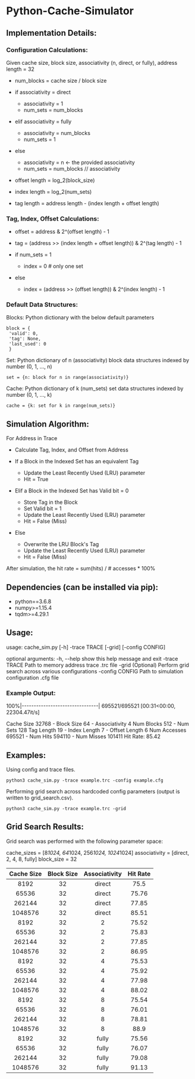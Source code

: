 # Python-Cache-Simulator

## Implementation Details:

### Configuration Calculations:
Given cache size, block size, associativity (n, direct, or fully), address length = 32

- num_blocks = cache size / block size

- if associativity = direct
  - associativity = 1
  - num_sets = num_blocks

- elif associativity = fully
  - associativity = num_blocks
  - num_sets = 1

- else
  - associativity = n <- the provided associativity
  - num_sets = num_blocks // associativity
  
- offset length = log_2(block_size)
- index length = log_2(num_sets)
- tag length = address length - (index length + offset length)

### Tag, Index, Offset Calculations:

- offset = address & 2^(offset length) - 1
- tag = (address >> (index length + offset length)) & 2^(tag length) - 1

- if num_sets = 1
  - index = 0 # only one set
- else
  - index = (address >> (offset length)) & 2^(index length) - 1

### Default Data Structures:

Blocks: Python dictionary with the below default parameters
 ```
block = {
  'valid': 0,
  'tag': None,
  'last_used': 0
  }
```


Set: Python dictionary of n (associativity) block data structures indexed by number (0, 1, ..., n)
```
set = {n: block for n in range(associativity)}
```


Cache: Python dictionary of k (num_sets) set data structures indexed by number (0, 1, ..., k)
```
cache = {k: set for k in range(num_sets)}
```

## Simulation Algorithm:
For Address in Trace
  - Calculate Tag, Index, and Offset from Address

  - If a Block in the Indexed Set has an equivalent Tag
    - Update the Least Recently Used (LRU) parameter
    - Hit = True
  
  - Elif a Block in the Indexed Set has Valid bit = 0
    - Store Tag in the Block
    - Set Valid bit = 1 
    - Update the Least Recently Used (LRU) parameter
    - Hit = False (Miss)
  
  - Else
    - Overwrite the LRU Block's Tag
    - Update the Least Recently Used (LRU) parameter
    - Hit = False (Miss)

After simulation, the hit rate = sum(hits) / # accesses * 100%

## Dependencies (can be installed via pip):

- python==3.6.8
- numpy>=1.15.4
- tqdm>=4.29.1

## Usage:
 
usage: cache_sim.py [-h] -trace TRACE [-grid] [-config CONFIG]

optional arguments:
  -h, --help      show this help message and exit
  -trace TRACE    Path to memory address trace .trc file
  -grid           (Optional) Perform grid search across various configurations
  -config CONFIG  Path to simulation configuration .cfg file

### Example Output:

100%|--------------------------------| 695521/695521 [00:31<00:00, 22304.47it/s]

Cache Size 32768 - Block Size 64 - Associativity 4
Num Blocks 512 - Num Sets 128
Tag Length 19 - Index Length 7 - Offset Length 6
Num Accesses 695521 - Num Hits 594110 - Num Misses 101411
Hit Rate: 85.42

## Examples:

Using config and trace files.
```
python3 cache_sim.py -trace example.trc -config example.cfg
```

Performing grid search across hardcoded config parameters (output is written to grid_search.csv).
```
python3 cache_sim.py -trace example.trc -grid
```

## Grid Search Results:

Grid search was performed with the following parameter space:

cache_sizes = [8*1024, 64*1024, 256*1024, 1024*1024]
associativity =  [direct, 2, 4, 8, fully]
block_size = 32

| Cache Size	| Block Size	| Associativity	| Hit Rate |
|:----------:|:----------:|:-------------:|:--------:| 
| 8192       | 32         | direct        | 75.5     | 
| 65536      | 32         | direct        | 75.76    | 
| 262144     | 32         | direct        | 77.85    | 
| 1048576    | 32         | direct        | 85.51    | 
| 8192       | 32         | 2             | 75.52    | 
| 65536      | 32         | 2             | 75.83    | 
| 262144     | 32         | 2             | 77.85    | 
| 1048576    | 32         | 2             | 86.95    | 
| 8192       | 32         | 4             | 75.53    | 
| 65536      | 32         | 4             | 75.92    | 
| 262144     | 32         | 4             | 77.98    | 
| 1048576    | 32         | 4             | 88.02    | 
| 8192       | 32         | 8             | 75.54    | 
| 65536      | 32         | 8             | 76.01    | 
| 262144     | 32         | 8             | 78.81    | 
| 1048576    | 32         | 8             | 88.9     | 
| 8192       | 32         | fully         | 75.56    | 
| 65536      | 32         | fully         | 76.07    | 
| 262144     | 32         | fully         | 79.08    | 
| 1048576    | 32         | fully         | 91.13    | 
